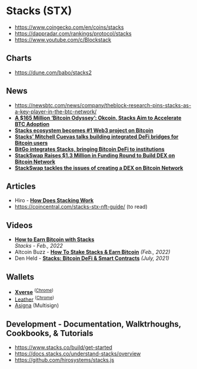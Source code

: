 # Stacks (STX)

- https://www.coingecko.com/en/coins/stacks
- https://dappradar.com/rankings/protocol/stacks
- https://www.youtube.com/c/Blockstack

## Charts

- https://dune.com/babo/stacks2

## News

- https://newsbtc.com/news/company/theblock-research-pins-stacks-as-a-key-player-in-the-btc-network/
- [**A $165 Million ‘Bitcoin Odyssey’: Okcoin, Stacks Aim to Accelerate BTC Adoption**](https://decrypt.co/94836/165-million-bitcoin-odyssey-okcoin-stacks-aim-accelerate-btc-adoption)
- [**Stacks ecosystem becomes #1 Web3 project on Bitcoin**](https://cointelegraph.com/news/stacks-ecosystem-becomes-1-web3-project-on-bitcoin)
- [**Stacks’ Mitchell Cuevas talks building integrated DeFi bridges for Bitcoin users**](https://cointelegraph.com/news/stacks-mitchell-cuevas-talks-building-integrated-defi-bridges-for-bitcoin-users)
- [**BitGo integrates Stacks, bringing Bitcoin DeFi to institutions**](https://cointelegraph.com/news/bitgo-integrates-stacks-bringing-bitcoin-defi-to-institutions)
- [**StackSwap Raises $1.3 Million in Funding Round to Build DEX on Bitcoin Network**](https://news.bitcoin.com/stackswap-raises-1-3-million-in-funding-round-to-build-dex-on-bitcoin-network/)
- [**StackSwap tackles the issues of creating a DEX on Bitcoin Network**](https://ambcrypto.com/stackswap-tackles-the-issues-of-creating-a-dex-on-bitcoin-network)

## Articles

- Hiro - [**How Does Stacking Work**](https://www.hiro.so/wallet-faq/how-does-stacking-work)
- https://coincentral.com/stacks-stx-nft-guide/ (to read)

## Videos

- **[How to Earn Bitcoin with Stacks](https://www.youtube.com/watch?v=9Z3IICfCnjo)**
  <br/>_Stacks - Feb., 2022_
- Altcoin Buzz - [**How To Stake Stacks & Earn Bitcoin**](https://www.youtube.com/watch?v=XywJYkS4nDA) *(Feb., 2022)*
- Den Held - [**Stacks: Bitcoin DeFi & Smart Contracts**](https://www.youtube.com/watch?v=2K79H1d1DFI) *(July, 2021)*

## Wallets

- [**Xverse**](https://pool.xverse.app/) <sup>([Chrome](https://chromewebstore.google.com/detail/idnnbdplmphpflfnlkomgpfbpcgelopg))</sup>
- [Leather](https://leather.io/) <sup>([Chrome](https://chromewebstore.google.com/detail/ldinpeekobnhjjdofggfgjlcehhmanlj))</sup>
- [Asigna](https://asigna.io/) (Multisign)

##  Development - Documentation, Walktrhoughs, Cookbooks, & Tutorials

- https://www.stacks.co/build/get-started
- https://docs.stacks.co/understand-stacks/overview
- https://github.com/hirosystems/stacks.js
